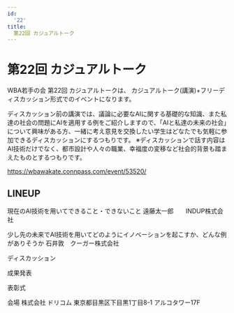 ```yaml
---
id:
  '22'
title:
  第22回 カジュアルトーク
---
```


# 第22回 カジュアルトーク

WBA若手の会 第22回 カジュアルトークは、
カジュアルトーク(講演)+フリーディスカッション形式でのイベントになります。

ディスカッション前の講演では、議論に必要なAIに関する基礎的な知識、また私達の社会の問題にAIを適用する例をご紹介しますので、「AIと私達の未来の社会」について興味がある方、一緒に考え意見を交換したい学生はどなたでも気軽に参加できるディスカッションにするつもりです。
※ディスカッションで話す内容はAI技術だけでなく、都市設計や人々の職業、幸福度の変移など社会的背景も踏まえたものとするつもりです。

https://wbawakate.connpass.com/event/53520/

## LINEUP

現在のAI技術を用いてできること・できないこと
遠藤太一郎　　INDUP株式会社

少し先の未来でAI技術を用いてどのようにイノベーションを起こすか、どんな例がありそうか
石井敦　クーガー株式会社

ディスカッション

成果発表

表彰式

会場 株式会社 ドリコム
東京都目黒区下目黒1丁目8-1 アルコタワー17F
